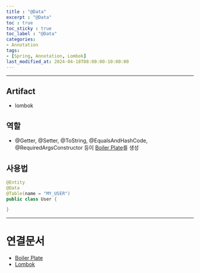 ```yaml
---
title : "@Data"
excerpt : "@Data"
toc : true
toc_sticky : true
toc_label : "@Data"
categories:
- Annotation
tags:
- [Spring, Annotation, Lombok]
last_modified_at: 2024-04-18T08:00:00-10:00:00
---
```

  
---
  
## Artifact
- lombok
  
## 역할
- @Getter, @Setter, @ToString, @EqualsAndHashCode, @RequiredArgsConstructor 등이 [Boiler Plate](../../cleancode/cleancode-Boiler-Plate)를 생성
  
## 사용법
  
```java
@Entity
@Data
@Table(name = "MY_USER")  
public class User {

}
```

---
  
# 연결문서
- [Boiler Plate](../../cleancode/cleancode-Boiler-Plate)
- [Lombok](../../spring/spring-Lombok)